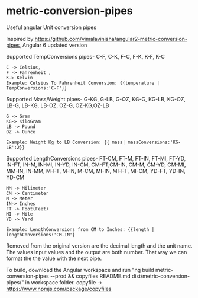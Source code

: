 # metric-conversion-pipes

Useful angular Unit conversion pipes

Inspired by https://github.com/vimalavinisha/angular2-metric-conversion-pipes, Angular 6 updated version

Supported TempConversions pipes- C-F, C-K, F-C, F-K, K-F, K-C

    C -> Celsius,
    F -> Fahrenheit ,
    K-> Kelvin
    Example: Celsius To Fahrenheit Conversion: {{temperature | TempConversions:'C-F'}}

Supported Mass/Weight pipes- G-KG, G-LB, G-OZ, KG-G, KG-LB, KG-OZ, LB-G, LB-KG, LB-OZ, OZ-G, OZ-KG,OZ-LB

    G -> Gram
    KG-> KiloGram
    LB -> Pound
    OZ -> Ounce

    Example: Weight Kg to LB Conversion: {{ mass| massConversions:'KG-LB':2}}

Supported LengthConversions pipes- FT-CM, FT-M, FT-IN, FT-MI, FT-YD, IN-FT, IN-M, IN-MI, IN-YD, IN-CM, CM-FT,CM-IN, CM-M, CM-YD, CM-MI, MM-IN, IN-MM, M-FT, M-IN, M-CM, MI-IN, MI-FT, MI-CM, YD-FT, YD-IN, YD-CM

    MM -> Milimeter
    CM -> Centimeter
    M -> Meter
    IN-> Inches
    FT -> Foot(Feet)
    MI -> Mile
    YD -> Yard

    Example: LengthConversions from CM to Inches: {{length | lengthConversions:'CM-IN'}

Removed from the original version are the decimal length and the unit name. The values input values and the output are both number. That way we can format the the value with the next pipe.

To build, download the Angular workspace and run "ng build metric-conversion-pipes --prod && copyfiles README.md dist/metric-conversion-pipes/" in workspace folder.
copyfile -> https://www.npmjs.com/package/copyfiles